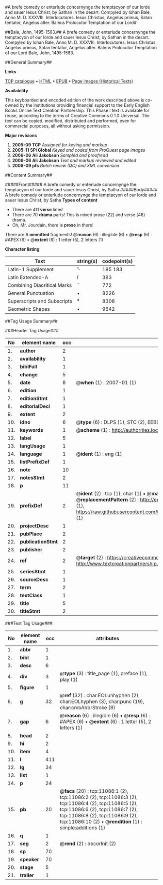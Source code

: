 #A brefe comedy or enterlude concernynge the temptacyon of our lorde and sauer Iesus Christ, by Sathan in the desart. Compyled by Iohan Bale, Anno M. D. XXXVIII. Interlocutores. Iesus Christus, Angelus primus, Satan tentator, Angelus alter. Baleus Prolocutor Temptation of our Lord#

##Bale, John, 1495-1563.##
A brefe comedy or enterlude concernynge the temptacyon of our lorde and sauer Iesus Christ, by Sathan in the desart. Compyled by Iohan Bale, Anno M. D. XXXVIII. Interlocutores. Iesus Christus, Angelus primus, Satan tentator, Angelus alter. Baleus Prolocutor
Temptation of our Lord
Bale, John, 1495-1563.

##General Summary##

**Links**

[TCP catalogue](http://www.ota.ox.ac.uk/tcp/)  • 
[HTML](http://tei.it.ox.ac.uk/tcp/Texts-HTML/free/A02/A02658.html)  • 
[EPUB](http://tei.it.ox.ac.uk/tcp/Texts-EPUB/free/A02/A02658.epub) • 
[Page images (Historical Texts)](https://data.historicaltexts.jisc.ac.uk/view?pubId=eebo-99846138e&pageId=eebo-99846138e-11086-1)

**Availability**

This keyboarded and encoded edition of the
	       work described above is co-owned by the institutions
	       providing financial support to the Early English Books
	       Online Text Creation Partnership. This Phase I text is
	       available for reuse, according to the terms of Creative
	       Commons 0 1.0 Universal. The text can be copied,
	       modified, distributed and performed, even for
	       commercial purposes, all without asking permission.

**Major revisions**

1. __2005-09__ __TCP__ *Assigned for keying and markup*
1. __2005-11__ __SPi Global__ *Keyed and coded from ProQuest page images*
1. __2006-06__ __Ali Jakobson__ *Sampled and proofread*
1. __2006-06__ __Ali Jakobson__ *Text and markup reviewed and edited*
1. __2006-09__ __pfs__ *Batch review (QC) and XML conversion*

##Content Summary##

#####Front#####
A brefe comedy or enterlude concernynge the temptacyon of our lorde and sauer Iesus Christ, by Satha
#####Body#####
A brefe comedy or enterlude concernynge the temptacyon of our lorde and sauer Iesus Christ, by Satha
**Types of content**

  * There are 411 **verse** lines!
  * There are 70 **drama** parts! This is mixed prose (22) and verse (48) drama.
  * Oh, Mr. Jourdain, there is **prose** in there!

There are 6 **ommitted** fragments! 
 @__reason__ (6) : illegible (6)  •  @__resp__ (6) : #APEX (6)  •  @__extent__ (6) : 1 letter (5), 2 letters (1)

**Character listing**


|Text|string(s)|codepoint(s)|
|---|---|---|
|Latin-1 Supplement|¹·|185 183|
|Latin Extended-A|ſ|383|
|Combining             Diacritical Marks|̄|772|
|General Punctuation|•|8226|
|Superscripts             and Subscripts|⁴|8308|
|Geometric Shapes|▪|9642|

##Tag Usage Summary##

###Header Tag Usage###

|No|element name|occ|attributes|
|---|---|---|---|
|1.|__author__|2||
|2.|__availability__|1||
|3.|__biblFull__|1||
|4.|__change__|5||
|5.|__date__|8| @__when__ (1) : 2007-01 (1)|
|6.|__edition__|1||
|7.|__editionStmt__|1||
|8.|__editorialDecl__|1||
|9.|__extent__|2||
|10.|__idno__|6| @__type__ (6) : DLPS (1), STC (2), EEBO-CITATION (1), PROQUEST (1), VID (1)|
|11.|__keywords__|1| @__scheme__ (1) : http://authorities.loc.gov/ (1)|
|12.|__label__|5||
|13.|__langUsage__|1||
|14.|__language__|1| @__ident__ (1) : eng (1)|
|15.|__listPrefixDef__|1||
|16.|__note__|10||
|17.|__notesStmt__|2||
|18.|__p__|11||
|19.|__prefixDef__|2| @__ident__ (2) : tcp (1), char (1)  •  @__matchPattern__ (2) : ([0-9\-]+):([0-9IVX]+) (1), (.+) (1)  •  @__replacementPattern__ (2) : http://eebo.chadwyck.com/downloadtiff?vid=$1&page=$2 (1), https://raw.githubusercontent.com/textcreationpartnership/Texts/master/tcpchars.xml#$1 (1)|
|20.|__projectDesc__|1||
|21.|__pubPlace__|2||
|22.|__publicationStmt__|2||
|23.|__publisher__|2||
|24.|__ref__|2| @__target__ (2) : https://creativecommons.org/publicdomain/zero/1.0/ (1), http://www.textcreationpartnership.org/docs/. (1)|
|25.|__seriesStmt__|1||
|26.|__sourceDesc__|1||
|27.|__term__|2||
|28.|__textClass__|1||
|29.|__title__|5||
|30.|__titleStmt__|2||


###Text Tag Usage###

|No|element name|occ|attributes|
|---|---|---|---|
|1.|__abbr__|1||
|2.|__bibl__|1||
|3.|__desc__|6||
|4.|__div__|3| @__type__ (3) : title_page (1), preface (1), play (1)|
|5.|__figure__|1||
|6.|__g__|32| @__ref__ (32) : char:EOLunhyphen (2), char:EOLhyphen (3), char:punc (19), char:cmbAbbrStroke (8)|
|7.|__gap__|6| @__reason__ (6) : illegible (6)  •  @__resp__ (6) : #APEX (6)  •  @__extent__ (6) : 1 letter (5), 2 letters (1)|
|8.|__head__|2||
|9.|__hi__|2||
|10.|__item__|4||
|11.|__l__|411||
|12.|__lg__|34||
|13.|__list__|1||
|14.|__p__|24||
|15.|__pb__|20| @__facs__ (20) : tcp:11086:1 (2), tcp:11086:2 (2), tcp:11086:3 (2), tcp:11086:4 (2), tcp:11086:5 (2), tcp:11086:6 (2), tcp:11086:7 (2), tcp:11086:8 (2), tcp:11086:9 (2), tcp:11086:10 (2)  •  @__rendition__ (1) : simple:additions (1)|
|16.|__q__|1||
|17.|__seg__|2| @__rend__ (2) : decorInit (2)|
|18.|__sp__|70||
|19.|__speaker__|70||
|20.|__stage__|5||
|21.|__trailer__|1||
